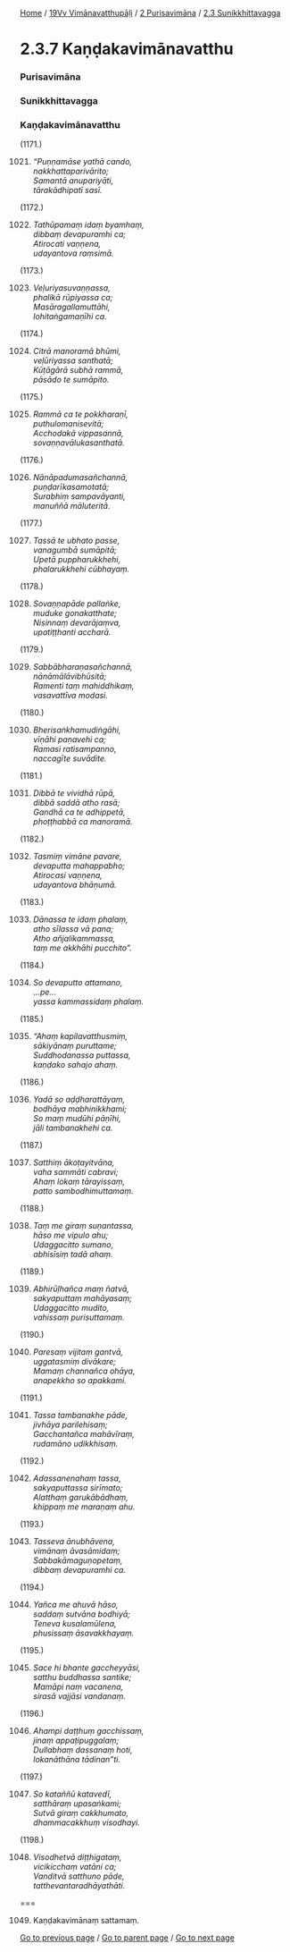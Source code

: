 
[Home](/) / [19Vv Vimānavatthupāḷi](/tipitaka/19Vv.md) / [2 Purisavimāna](/tipitaka/19Vv/2.md) / [2.3 Sunikkhittavagga](/tipitaka/19Vv/2/2.3.md)

# 2.3.7 Kaṇḍakavimānavatthu

### Purisavimāna

### Sunikkhittavagga

### Kaṇḍakavimānavatthu

(1171.)

1021. _“Puṇṇamāse yathā cando,_  
_nakkhattaparivārito;_  
_Samantā anupariyāti,_  
_tārakādhipatī sasī._  


(1172.)

1022. _Tathūpamaṃ idaṃ byamhaṃ,_  
_dibbaṃ devapuramhi ca;_  
_Atirocati vaṇṇena,_  
_udayantova raṃsimā._  


(1173.)

1023. _Veḷuriyasuvaṇṇassa,_  
_phalikā rūpiyassa ca;_  
_Masāragallamuttāhi,_  
_lohitaṅgamaṇīhi ca._  


(1174.)

1024. _Citrā manoramā bhūmi,_  
_veḷūriyassa santhatā;_  
_Kūṭāgārā subhā rammā,_  
_pāsādo te sumāpito._  


(1175.)

1025. _Rammā ca te pokkharaṇī,_  
_puthulomanisevitā;_  
_Acchodakā vippasannā,_  
_sovaṇṇavālukasanthatā._  


(1176.)

1026. _Nānāpadumasañchannā,_  
_puṇḍarīkasamotatā;_  
_Surabhiṃ sampavāyanti,_  
_manuññā māluteritā._  


(1177.)

1027. _Tassā te ubhato passe,_  
_vanagumbā sumāpitā;_  
_Upetā puppharukkhehi,_  
_phalarukkhehi cūbhayaṃ._  


(1178.)

1028. _Sovaṇṇapāde pallaṅke,_  
_muduke gonakatthate;_  
_Nisinnaṃ devarājaṃva,_  
_upatiṭṭhanti accharā._  


(1179.)

1029. _Sabbābharaṇasañchannā,_  
_nānāmālāvibhūsitā;_  
_Ramenti taṃ mahiddhikaṃ,_  
_vasavattīva modasi._  


(1180.)

1030. _Bherisaṅkhamudiṅgāhi,_  
_vīṇāhi paṇavehi ca;_  
_Ramasi ratisampanno,_  
_naccagīte suvādite._  


(1181.)

1031. _Dibbā te vividhā rūpā,_  
_dibbā saddā atho rasā;_  
_Gandhā ca te adhippetā,_  
_phoṭṭhabbā ca manoramā._  


(1182.)

1032. _Tasmiṃ vimāne pavare,_  
_devaputta mahappabho;_  
_Atirocasi vaṇṇena,_  
_udayantova bhāṇumā._  


(1183.)

1033. _Dānassa te idaṃ phalaṃ,_  
_atho sīlassa vā pana;_  
_Atho añjalikammassa,_  
_taṃ me akkhāhi pucchito”._  


(1184.)

1034. _So devaputto attamano,_  
_…pe…_  
_yassa kammassidaṃ phalaṃ._  


(1185.)

1035. _“Ahaṃ kapilavatthusmiṃ,_  
_sākiyānaṃ puruttame;_  
_Suddhodanassa puttassa,_  
_kaṇḍako sahajo ahaṃ._  


(1186.)

1036. _Yadā so aḍḍharattāyaṃ,_  
_bodhāya mabhinikkhami;_  
_So maṃ mudūhi pāṇīhi,_  
_jāli tambanakhehi ca._  


(1187.)

1037. _Satthiṃ ākoṭayitvāna,_  
_vaha sammāti cabravi;_  
_Ahaṃ lokaṃ tārayissaṃ,_  
_patto sambodhimuttamaṃ._  


(1188.)

1038. _Taṃ me giraṃ suṇantassa,_  
_hāso me vipulo ahu;_  
_Udaggacitto sumano,_  
_abhisīsiṃ tadā ahaṃ._  


(1189.)

1039. _Abhirūḷhañca maṃ ñatvā,_  
_sakyaputtaṃ mahāyasaṃ;_  
_Udaggacitto mudito,_  
_vahissaṃ purisuttamaṃ._  


(1190.)

1040. _Paresaṃ vijitaṃ gantvā,_  
_uggatasmiṃ divākare;_  
_Mamaṃ channañca ohāya,_  
_anapekkho so apakkami._  


(1191.)

1041. _Tassa tambanakhe pāde,_  
_jivhāya parilehisaṃ;_  
_Gacchantañca mahāvīraṃ,_  
_rudamāno udikkhisaṃ._  


(1192.)

1042. _Adassanenahaṃ tassa,_  
_sakyaputtassa sirīmato;_  
_Alatthaṃ garukābādhaṃ,_  
_khippaṃ me maraṇaṃ ahu._  


(1193.)

1043. _Tasseva ānubhāvena,_  
_vimānaṃ āvasāmidaṃ;_  
_Sabbakāmaguṇopetaṃ,_  
_dibbaṃ devapuramhi ca._  


(1194.)

1044. _Yañca me ahuvā hāso,_  
_saddaṃ sutvāna bodhiyā;_  
_Teneva kusalamūlena,_  
_phusissaṃ āsavakkhayaṃ._  


(1195.)

1045. _Sace hi bhante gaccheyyāsi,_  
_satthu buddhassa santike;_  
_Mamāpi naṃ vacanena,_  
_sirasā vajjāsi vandanaṃ._  


(1196.)

1046. _Ahampi daṭṭhuṃ gacchissaṃ,_  
_jinaṃ appaṭipuggalaṃ;_  
_Dullabhaṃ dassanaṃ hoti,_  
_lokanāthāna tādinan”ti._  


(1197.)

1047. _So kataññū katavedī,_  
_satthāraṃ upasaṅkami;_  
_Sutvā giraṃ cakkhumato,_  
_dhammacakkhuṃ visodhayi._  


(1198.)

1048. _Visodhetvā diṭṭhigataṃ,_  
_vicikicchaṃ vatāni ca;_  
_Vanditvā satthuno pāde,_  
_tatthevantaradhāyathāti._  


===

1049. Kaṇḍakavimānaṃ sattamaṃ.



[Go to previous page](/tipitaka/19Vv/2/2.3/2.3.6.md) / [Go to parent page](/tipitaka/19Vv/2/2.3.md) / [Go to next page](/tipitaka/19Vv/2/2.3/2.3.8.md)


